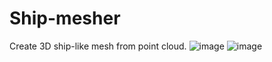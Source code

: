 # Ship-mesher
Create 3D ship-like mesh from point cloud.
![image](http://github.com/WH-HAHA/Ship-mesher/raw/master/Pics/ShipMesh1.png)
![image](http://github.com/WH-HAHA/Ship-mesher/raw/master/Pics/ShipMesh2.png)
